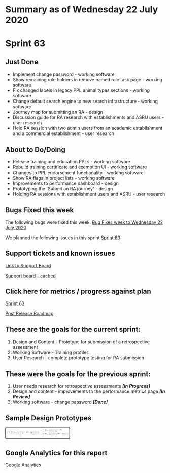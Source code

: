 # Summary as of Wednesday 22 July 2020 

# Sprint 63

## Just Done
* Implement change password - working software
* Show remaining role holders in remove named role task page - working software
* Fix changed labels in legacy PPL animal types sections - working software
* Change default search engine to new search infrastructure - working software
* Journey map for submitting an RA - design
* Discussion guide for RA research with establishments and ASRU users - user research
* Held RA session with two admin users from an academic establishment and a commercial establishment - user research

## About to Do/Doing
* Release training and education PPLs - working software
* Rebuild training certificate and exemption UI - working software
* Changes to PPL endorsement functionality - working software
* Show RA flags in project lists - working software
* Improvements to performance dashboard - design
* Prototyping the 'Submit an RA journey' - design
* Holding RA sessions with establishment users and ASRU - user research

## Bugs Fixed this week
The following bugs were fixed this week.
[Bug Fixes week to Wednesday 22 July 2020](graphs/bugs22072020.png)

We planned the following issues in this sprint 
[Sprint 63](graphs/sprint22072020.png)

## Support tickets and known issues
[Link to Support Board](https://collaboration.homeoffice.gov.uk/jira/secure/RapidBoard.jspa?rapidView=1717&selectedIssue=ASSB-253)

[Support board - cached](graphs/supportBoard22072020.png)

## Click here for metrics / progress against plan
[Sprint 63](graphs/progress22072020.png)

[Post Release Roadmap](graphs/roadmap22072020.png)

## These are the goals for the current sprint:

1. Design and Content - Prototype for submission of a retrospective assessment 
2. Working Software - Training profiles 
3. User Research - complete prototype testing for RA submission

## These were the goals for the previous sprint:

1. User needs research for retrospective assessments ***[In Progress]***
2. Design and content - improvements to the performance metrics page ***[In Review]***
3. Working software - change password ***[Done]***

## Sample Design Prototypes
<a href="graphs/proto1_22072020.png"><img src="graphs/proto1_22072020.png" alt="HTML5 Icon" width="200" style="border:2px solid black"></a>
<br>


## Google Analytics for this report
[Google Analytics](graphs/GA22072020.png)

